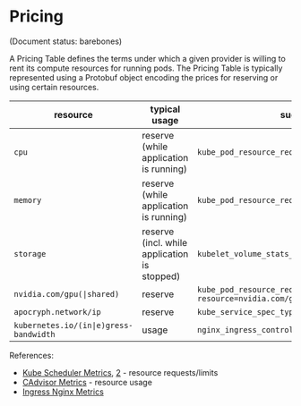# Pricing

(Document status: barebones)

A Pricing Table defines the terms under which a given provider is willing to rent its compute resources for running pods. The Pricing Table is typically represented using a Protobuf object encoding the prices for reserving or using certain resources.

| resource | typical usage | suggested/example metrics |
| -------- | ------------- | ----------------- |
| `cpu` | reserve (while application is running) | `kube_pod_resource_request{pod, resource=cpu}` |
| `memory` | reserve (while application is running) | `kube_pod_resource_request{pod, resource=memory}` |
| `storage` | reserve (incl. while application is stopped) | `kubelet_volume_stats_available_bytes{namespace}` |
| `nvidia.com/gpu(\|shared)` | reserve | `kube_pod_resource_request{pod, resource=nvidia.com/gpu(\|.shared)}` |
| `apocryph.network/ip` | reserve | `kube_service_spec_type{namespace, type=NodePort}` |
| `kubernetes.io/(in\|e)gress-bandwidth` | usage | `nginx_ingress_controller_nginx_process_(read\|write)_bytes_total` |


References:
* [Kube Scheduler Metrics](https://kubernetes.io/docs/concepts/cluster-administration/system-metrics/#kube-scheduler-metrics), [2](https://github.com/kubernetes/kubernetes/blob/a321897e77ae43011fee55cfd22092008121ccb6/test/instrumentation/testdata/stable-metrics-list.yaml#L404-L431) - resource requests/limits
* [CAdvisor Metrics](https://github.com/google/cadvisor/blob/master/docs/storage/prometheus.md) - resource usage
* [Ingress Nginx Metrics](https://github.com/kubernetes/ingress-nginx/blob/main/docs/user-guide/monitoring.md)
